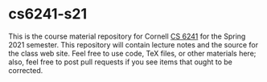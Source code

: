 # cs6241-s21

This is the course material repository for Cornell [CS 6241][cs6241] for the
Spring 2021 semester.  This repository will contain lecture notes and the
source for the class web site.  Feel free to use code, TeX files, or other
materials here; also, feel free to post pull requests if you see items that
ought to be corrected.

[cs6241]: http://www.cs.cornell.edu/courses/cs6241/2021sp/
